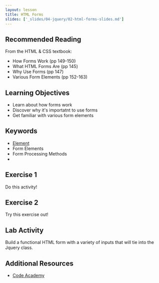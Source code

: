 ```yaml
---
layout: lesson
title: HTML Forms
slides: ['_slides/04-jquery/02-html-forms-slides.md']
---
```


## Recommended Reading

From the HTML & CSS textbook:

- How Forms Work (pp 149-150)
- What HTML Forms Are (pp 145)
- Why Use Forms (pp 147)
- Various Form Elements (pp 152-163)

## Learning Objectives

- Learn about how forms work
- Discover why it's importatnt to use forms
- Get familiar with various form elements

## Keywords

- [Element](https://developer.mozilla.org/en/docs/Web/HTML/Element)
- Form Elements
- Form Processing Methods
- 

## Exercise 1

Do this activity!


## Exercise 2

Try this exercise out!


## Lab Activity

Build a functional HTML form with a variety of inputs that will tie into the Jquery class.

## Additional Resources

- [Code Academy](http://www.codecademy.com/learn)


